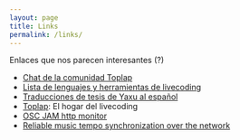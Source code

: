 ```yaml
---
layout: page
title: Links
permalink: /links/
---
```


Enlaces que nos parecen interesantes (?)

* [Chat de la comunidad Toplap](https://talk.lurk.org/channel/live-coding-argentina)
* [Lista de lenguajes y herramientas de livecoding](https://github.com/lvm/awesome-livecoding)
* [Traducciones de tesis de Yaxu al español](https://github.com/rapofran/slab.org-publications-translations-es)
* [Toplap](https://toplap.org): El hogar del livecoding
* [OSC JAM http monitor](https://github.com/sonidosmutantes/osc-party)
* [Reliable music tempo synchronization over the network](https://github.com/munshkr/temposyncd)
